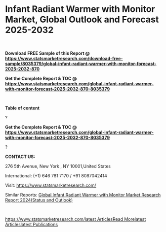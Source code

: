 <h1>Infant Radiant Warmer with Monitor Market, Global Outlook and Forecast 2025-2032</h1><br/><p><strong>Download FREE Sample of this Report @ <a href="https://www.statsmarketresearch.com/download-free-sample/8035379/global-infant-radiant-warmer-with-monitor-forecast-2025-2032-870">https://www.statsmarketresearch.com/download-free-sample/8035379/global-infant-radiant-warmer-with-monitor-forecast-2025-2032-870</a></strong></p>
 
 
 
 <div><b>Get the Complete Report & TOC @ <a href="https://www.statsmarketresearch.com/global-infant-radiant-warmer-with-monitor-forecast-2025-2032-870-8035379">https://www.statsmarketresearch.com/global-infant-radiant-warmer-with-monitor-forecast-2025-2032-870-8035379</a></b></div>
 
 
 
 <p><br />
 
 <b>Table of content</b></p>
 
 
 
 <p>? </p>
 
 
 
 <div><b>Get the Complete Report & TOC @ <a href="https://www.statsmarketresearch.com/global-infant-radiant-warmer-with-monitor-forecast-2025-2032-870-8035379">https://www.statsmarketresearch.com/global-infant-radiant-warmer-with-monitor-forecast-2025-2032-870-8035379</a></b></div>
 
 
 
 <p>? </p>
 
 
 
 <p><b>CONTACT US:</b><br />
 
 276 5th Avenue, New York , NY 10001,United States<br />
 
 International: (+1) 646 781 7170 / +91 8087042414<br />
 
 Visit: <a href="https://www.statsmarketresearch.com/">https://www.statsmarketresearch.com/</a><br />
 
 Similar Reports: <a href="https://www.statsmarketresearch.com/global-infant-radiant-warmer-with-monitor-forecast-2025-2032-870-8035379">Global Infant Radiant Warmer with Monitor Market Research Report 2024(Status and Outlook)</a><br />
 
 <br />
 
 <a href="https://gyeongbokgung.com">https://www.statsmarketresearch.com/</a><a href="https://hallyeomaritime.com">latest Articles</a><a href="https://jingwansa.com">Read More</a><a href="https://nguoiviet.jp/">latest Articles</a><a href="https://www.intelmarketresearch.com/">latest Publications</a></p>